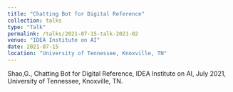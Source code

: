 ```yaml
---
title: "Chatting Bot for Digital Reference"
collection: talks
type: "Talk"
permalink: /talks/2021-07-15-talk-2021-02
venue: "IDEA Institute on AI"
date: 2021-07-15
location: "University of Tennessee, Knoxville, TN"
---
```


Shao,G., Chatting Bot for Digital Reference, IDEA Institute on AI, July 2021, University of Tennessee, Knoxville, TN.

